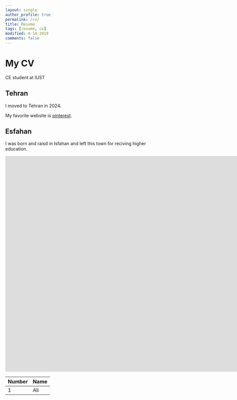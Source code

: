 ```yaml
---
layout: single
author_profile: true
permalink: /cv/
title: Resume
tags: [resume, cv]
modified: 4-14-2019
comments: false
---
```



# My CV
 
CE student at IUST

## Tehran
I moved to Tehran in 2024.

My favorite website is [pinterest](http://www.pinterest.com).


## Esfahan
I was born and raisd in Isfahan and left this town for reciving higher education.

<iframe width="1691" height="680" src="https://www.youtube.com/embed/LOTtWzX3Wp4" title="The STRANGE Reason He's The World's Best Climber" frameborder="0" allow="accelerometer; autoplay; clipboard-write; encrypted-media; gyroscope; picture-in-picture" allowfullscreen></iframe>


|  Number | Name |
|---------|------|
|1        | Ali  |
